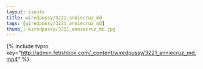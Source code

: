 ```yaml
--- 
layout: sieutv
title: wiredpussy/3221_anniecruz_md
tags: [wiredpussy/3221_anniecruz_md]
thumb_: wiredpussy/3221_anniecruz_md.jpg
---
```

{% include tvpro key="http://admin.fetishbox.com/_content/wiredpussy/3221_anniecruz_md.mp4" %} 
